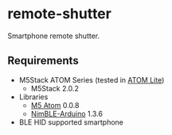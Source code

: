# remote-shutter

Smartphone remote shutter.

## Requirements

- M5Stack ATOM Series (tested in [ATOM Lite](https://docs.m5stack.com/en/core/atom_lite))
  - M5Stack 2.0.2
- Libraries
  - [M5 Atom](https://github.com/m5stack/M5Atom) 0.0.8
  - [NimBLE-Arduino](https://github.com/h2zero/NimBLE-Arduino) 1.3.6
- BLE HID supported smartphone
